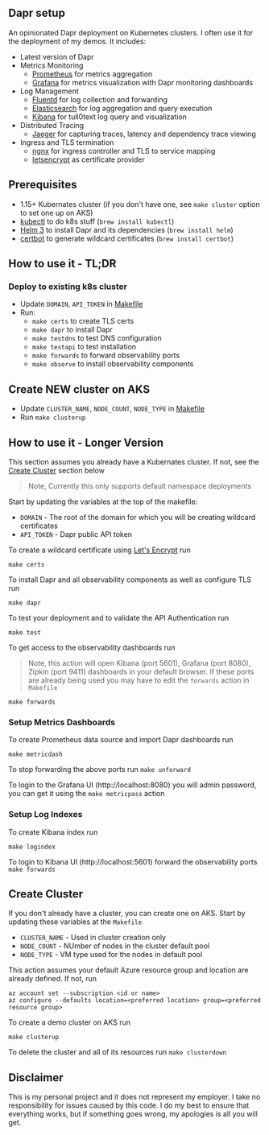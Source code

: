 ## Dapr setup

An opinionated Dapr deployment on Kubernetes clusters. I often use it for the deployment of my demos. It includes:

* Latest version of Dapr
* Metrics Monitoring
  * [Prometheus](https://prometheus.io/) for metrics aggregation
  * [Grafana](https://grafana.com/) for metrics visualization with Dapr monitoring dashboards
* Log Management
  * [Fluentd](https://www.fluentd.org/) for log collection and forwarding
  * [Elasticsearch](https://www.elastic.co/) for log aggregation and query execution
  * [Kibana](https://www.elastic.co/products/kibana) for tull0text log query and visualization
* Distributed Tracing
  * [Jaeger](https://www.jaegertracing.io/) for capturing traces, latency and dependency trace viewing
* Ingress and TLS termination
  * [ngnx](https://nginx.org/en/) for ingress controller and TLS to service mapping 
  * [letsencrypt](https://letsencrypt.org/) as certificate provider
  
## Prerequisites

* 1.15+ Kubernates cluster (if you don't have one, see `make cluster` option to set one up on AKS)
* [kubectl](https://kubernetes.io/docs/tasks/tools/install-kubectl/) to do k8s stuff (`brew install kubectl`)
* [Helm 3](https://helm.sh/docs/intro/install/) to install Dapr and its dependencies (`brew install helm`)
* [certbot](https://certbot.eff.org/lets-encrypt/osx-other.html) to generate wildcard certificates (`brew install certbot`)

## How to use it - TL;DR

### Deploy to existing k8s cluster 

* Update `DOMAIN`, `API_TOKEN` in [Makefile](./Makefile)
* Run:
  * `make certs` to create TLS certs
  * `make dapr` to install Dapr
  * `make testdns` to test DNS configuration 
  * `make testapi` to test installation
  * `make forwards` to forward observability ports 
  * `make observe` to install observability components

## Create NEW cluster on AKS

* Update `CLUSTER_NAME`, `NODE_COUNT`, `NODE_TYPE` in [Makefile](./Makefile)
* Run `make clusterup`

## How to use it - Longer Version

This section assumes you already have a Kubernates cluster. If not, see the [Create Cluster](#create-cluster) section below

> Note, Currently this only supports default namespace deployments

Start by updating the variables at the top of the makefile:

* `DOMAIN` - The root of the domain for which you will be creating wildcard certificates
* `API_TOKEN` - Dapr public API token 


To create a wildcard certificate using [Let's Encrypt](https://letsencrypt.org/) run

```shell
make certs
```

To install Dapr and all observability components as well as configure TLS run 

```shell
make dapr
```

To test your deployment and to validate the API Authentication run

```shell
make test
```

To get access to the observability dashboards run

> Note, this action will open Kibana (port 5601), Grafana (port 8080), Zipkin (port 9411) dashboards in your default browser. If these ports are already being used you may have to edit the `forwards` action in `Makefile`

```shell
make forwards
```

### Setup Metrics Dashboards

To create Prometheus data source and import Dapr dashboards run 

```shell
make metricdash
```

To stop forwarding the above ports run `make unforward`

To login to the Grafana UI (http://localhost:8080) you will admin password, you can get it using the `make metricpass` action

### Setup Log Indexes 

To create Kibana index run 

```shell
make logindex
```

To login to Kibana UI (http://localhost:5601) forward the observability ports `make forwards`

## Create Cluster

If you don't already have a cluster, you can create one on AKS. Start by updating these variables at the `Makefile`

* `CLUSTER_NAME` - Used in cluster creation only 
* `NODE_COUNT` - NUmber of nodes in the cluster default pool
* `NODE_TYPE` - VM type used for the nodes in default pool 

This action assumes your default Azure resource group and location are already defined. If not, run

```shell
az account set --subscription <id or name>
az configure --defaults location=<preferred location> group=<preferred resource group>
```

To create a demo cluster on AKS run

```shell
make clusterup
```

To delete the cluster and all of its resources run `make clusterdown`

## Disclaimer

This is my personal project and it does not represent my employer. I take no responsibility for issues caused by this code. I do my best to ensure that everything works, but if something goes wrong, my apologies is all you will get.